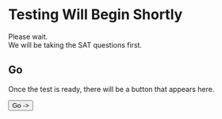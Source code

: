 # Testing Will Begin Shortly

Please wait.  
We will be taking the SAT questions first.

## Go

Once the test is ready, there will be a button that appears here.

<dl>
  <body>
    <button onclick="">
      Go ->
    </button>
  </body>
</dl>
